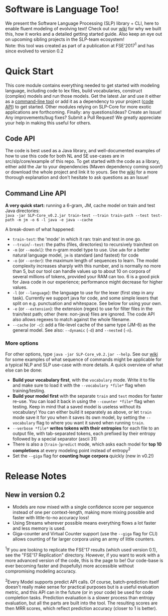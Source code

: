# Software is Language Too!
We present the Software Language Processing (SLP) library + CLI, here to enable fluent modeling of evolving text! Check out our [wiki](https://github.com/SLP-team/SLP_Core/wiki) for why we built this, how it works and a detailed getting started guide. Also keep an eye out on upcoming sibling projects in the SLP-team ecosystem!  
Note: this tool was created as part of a publication at FSE'2017<sup>1</sup> and has since evolved to version 0.2

# Quick Start
This core module contains everything needed to get started with modeling language, including code to lex files, build vocabularies, construct (complex) models and run those models. Get the latest Jar and use it either as a [command-line tool](#cli) or add it as a dependency to your project ([code API](#codeapi)) to get started. Other modules relying on SLP-Core for more exotic applications are forthcoming. Finally: any questions/ideas? Create an Issue! Any improvements/bug fixes? Submit a Pull Request! We greatly appreciate your help in making this useful for others.

## Code API
<a name="codeapi"></a>
The code is best used as a Java library, and well-documented examples of how to use this code for both NL and SE use-cases are in src/slp/core/example of this repo. To get started with the code as a library, either add the Jar to your dependencies (Maven dependency coming soon!) or download the whole project and link it to yours. See the [wiki](https://github.com/SLP-team/SLP_Core/wiki) for a more thorough explanation and don't hesitate to ask questions as an Issue!

## Command Line API
<a name="cli"></a>

**A very quick start:** running a 6-gram, JM, cache model on train and test Java directories:  
`java -jar SLP-Core_v0.2.jar train-test --train train-path --test test-path -m jm -o 6 -l java -e java --cache`  

A break-down of what happened:
- `train-test`: the 'mode' in which it ran: train and test in one go.
- `--train`/`--test`: the paths (files, directories) to recursively train/test on
- `-m` (or `--model`): the n-gram model type to use. Use `adm` for a better natural language model, `jm` is standard (and fastest) for code
- `-o` (or `--order`): the maximum length of sequences to learn. The model complexity increases sharply with this number, and is normally no more than 5, but our tool can handle values up to about 10 on corpora of several millions of tokens, provided your RAM can too. 6 is a good pick for Java code in our experience; performance might decrease for higher values.
- `-l` (or `--language`): the language to use for the lexer (first step in any task). Currently we support java for code, and some simple lexers that split on e.g. punctuation and whitespace. See below for using your own.
- `-e` (or `--extension`): the extension (regex) to use for filter files in the train/test path; other (here: non-java) files are ignored. The code API also allows regexes to match against the whole filename.
- `--cache` (or `-c`): add a file-level cache of the same type (JM-6) as the general model. See also: `--dynamic` (`-d`) and `--nested` (`-n`).

### More options
For other options, type `java -jar SLP-Core_v0.2.jar --help`. See our [wiki](https://github.com/SLP-team/SLP-Core/wiki/Usage:-command-line-API) for some examples of what sequence of commands might be applicable for a typical NLP and SLP use-case with more details. A quick overview of what else can be done:
- **Build your vocabulary first**, with the `vocabulary` mode. Write it to file and make sure to load it with the `--vocabulary *file*` flag when training/testing.
- **Build your model first** with the separate `train` and `test` modes for faster re-use. You can load it back in using the `--counter *file*` flag when testing. Keep in mind that a saved model is useless without its vocabulary! You can either build it separately as above, or let `train` mode save it for you when it saves its own model, by setting the `--vocabulary` flag to where you want it saved when running `train`.
- `--verbose *file*` **writes tokens with their entropies** for each file to an output file, with tab-separated tokens, each prefixed by their entropy followed by a special separator (ascii 31)
- There is also a (`train-`)`predict` mode, which asks each model for **top 10 completions** at every modeling point instead of entropy<sup>2</sup>
- Set the `--giga` flag for **counting huge corpora** quickly (new in v0.2!)

<a name="release"></a>
# Release Notes
## New in version 0.2
- Models are now mixed with a single confidence score per sequence instead of one per context-length, making more mixing possible and faster with little-to-no accuracy loss!
- Using Streams wherever possible means everything flows a lot faster and less memory is used.
- Giga-counter and Virtual Counter support (use the `--giga` flag for CLI) allows counting of far larger corpora using an army of little counters.

<sup>1</sup>If you are looking to replicate the FSE'17 results (which used version 0.1), see the "FSE'17 Replication" directory. However, if you want to work with a more advanced version of the code, this is the page to be! Our code-base is ever becoming faster and (hopefully) more accessible without compromising modeling accuracy.

<sup>2</sup>Every Model supports predict API calls. Of course, batch-prediction itself doesn't really make sense for practical purposes but is a useful evaluation metric, and this API can in the future (or in your code) be used for code completion tasks. Prediction evaluation is a slower process than entropy evaluation, but all the parts are built into the tool. The resulting scores are then MRR scores, which reflect prediction accuracy (closer to 1 is better).
